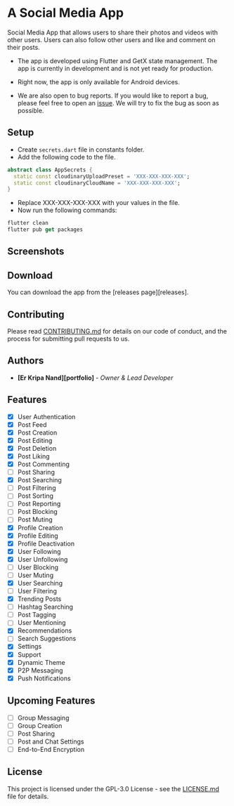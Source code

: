 # A Social Media App

Social Media App that allows users to share their photos and videos
with other users. Users can also follow other users and like and comment on
their posts.

- The app is developed using Flutter and GetX state management. The app is
currently in development and is not yet ready for production.

- Right now, the app is only available for Android devices.
 

- We are also open to bug reports. If you would like to report a bug, please feel free to open an [issue](https://github.com/erkripa/Social-Media-App-Flutter-GetX-Advance). We will try to fix the bug as soon as possible.


## Setup

- Create `secrets.dart` file in constants folder.
- Add the following code to the file.

```dart
abstract class AppSecrets {
  static const cloudinaryUploadPreset = 'XXX-XXX-XXX-XXX';
  static const cloudinaryCloudName = 'XXX-XXX-XXX-XXX';
}
```

- Replace XXX-XXX-XXX-XXX with your values in the file.
- Now run the following commands:

```dart
flutter clean
flutter pub get packages
```

## Screenshots

## Download

You can download the app from the [releases page][releases].

## Contributing

Please read [CONTRIBUTING.md](CONTRIBUTING.md) for details on our code of
conduct, and the process for submitting pull requests to us.

## Authors

- **[Er Kripa Nand][portfolio]** - *Owner & Lead Developer*

## Features

- [x] User Authentication
- [x] Post Feed
- [x] Post Creation
- [x] Post Editing
- [x] Post Deletion
- [x] Post Liking
- [x] Post Commenting
- [ ] Post Sharing
- [x] Post Searching
- [ ] Post Filtering
- [ ] Post Sorting
- [ ] Post Reporting
- [ ] Post Blocking
- [ ] Post Muting
- [x] Profile Creation
- [x] Profile Editing
- [x] Profile Deactivation
- [x] User Following
- [x] User Unfollowing
- [ ] User Blocking
- [ ] User Muting
- [x] User Searching
- [ ] User Filtering
- [x] Trending Posts
- [ ] Hashtag Searching
- [ ] Post Tagging
- [ ] User Mentioning
- [x] Recommendations
- [ ] Search Suggestions
- [x] Settings
- [x] Support
- [x] Dynamic Theme
- [x] P2P Messaging
- [x] Push Notifications

## Upcoming Features

- [ ] Group Messaging
- [ ] Group Creation
- [ ] Post Sharing
- [ ] Post and Chat Settings
- [ ] End-to-End Encryption

## License

This project is licensed under the GPL-3.0 License - see the
[LICENSE.md](LICENSE.md) file for details.
